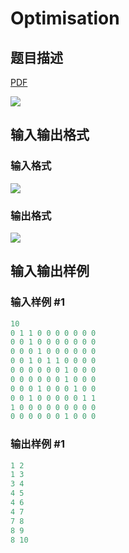 # Optimisation

## 题目描述

[problemUrl]: https://uva.onlinejudge.org/index.php?option=com_onlinejudge&Itemid=8&category=9&page=show_problem&problem=722

[PDF](https://uva.onlinejudge.org/external/7/p781.pdf)

![](https://cdn.luogu.com.cn/upload/vjudge_pic/UVA781/f254a94c7614ae1d60c9b2b53631fd1e06e27154.png)

## 输入输出格式

### 输入格式

![](https://cdn.luogu.com.cn/upload/vjudge_pic/UVA781/e2746647b1302b4b5f100d7a7f029d1b29e73e3b.png)

### 输出格式

![](https://cdn.luogu.com.cn/upload/vjudge_pic/UVA781/e68b8417596658fcfdf76d529726cc744d46769c.png)

## 输入输出样例

### 输入样例 #1

```cpp
10
0 1 1 0 0 0 0 0 0 0
0 0 1 0 0 0 0 0 0 0
0 0 0 1 0 0 0 0 0 0
0 0 1 0 1 1 0 0 0 0
0 0 0 0 0 0 1 0 0 0
0 0 0 0 0 0 1 0 0 0
0 0 0 1 0 0 0 1 0 0
0 0 1 0 0 0 0 0 1 1
1 0 0 0 0 0 0 0 0 0
0 0 0 0 0 0 1 0 0 0
```


### 输出样例 #1

```cpp
1 2
1 3
3 4
4 5
4 6
4 7
7 8
8 9
8 10
```


